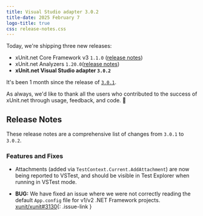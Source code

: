 ```yaml
---
title: Visual Studio adapter 3.0.2
title-date: 2025 February 7
logo-title: true
css: release-notes.css
---
```


Today, we're shipping three new releases:

* xUnit.net Core Framework v3 `1.1.0` ([release notes](/releases/v3/1.1.0))
* xUnit.net Analyzers `1.20.0`([release notes](/releases/analyzers/1.20.0))
* **xUnit.net Visual Studio adapter `3.0.2`**

It's been 1 month since the release of [`3.0.1`](3.0.1).

As always, we'd like to thank all the users who contributed to the success of xUnit.net through usage, feedback, and code. 🎉

## Release Notes

These release notes are a comprehensive list of changes from `3.0.1` to `3.0.2`.

### Features and Fixes

* Attachments (added via `TestContext.Current.AddAttachment`) are now being reported to VSTest, and should be visible in Test Explorer when running in VSTest mode.

* **BUG:** We have fixed an issue where we were not correctly reading the default `App.config` file for v1/v2 .NET Framework projects. [xunit/xunit#3130](https://github.com/xunit/xunit/issues/3130){: .issue-link }
